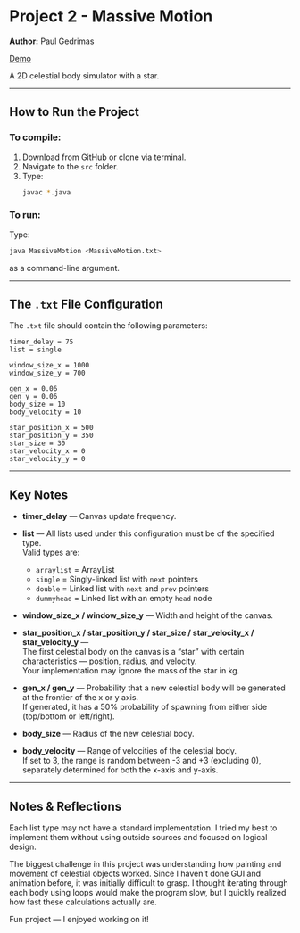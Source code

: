 # Project 2 - Massive Motion
**Author:** Paul Gedrimas

[Demo](video/massive%20motion.gif)

A 2D celestial body simulator with a star.

---

## How to Run the Project

### To compile:
1. Download from GitHub or clone via terminal.
2. Navigate to the `src` folder.
3. Type:
   ```bash
   javac *.java
   ```

### To run:
Type:
```bash
java MassiveMotion <MassiveMotion.txt>
```
as a command-line argument.

---

## The `.txt` File Configuration

The `.txt` file should contain the following parameters:
```
timer_delay = 75
list = single

window_size_x = 1000
window_size_y = 700

gen_x = 0.06
gen_y = 0.06
body_size = 10
body_velocity = 10

star_position_x = 500
star_position_y = 350
star_size = 30
star_velocity_x = 0
star_velocity_y = 0
```

---

## Key Notes

- **timer_delay** — Canvas update frequency.  
- **list** — All lists used under this configuration must be of the specified type.  
  Valid types are:  
  - `arraylist` = ArrayList  
  - `single` = Singly-linked list with `next` pointers  
  - `double` = Linked list with `next` and `prev` pointers  
  - `dummyhead` = Linked list with an empty `head` node  

- **window_size_x / window_size_y** — Width and height of the canvas.  

- **star_position_x / star_position_y / star_size / star_velocity_x / star_velocity_y** —  
  The first celestial body on the canvas is a “star” with certain characteristics — position, radius, and velocity.  
  Your implementation may ignore the mass of the star in kg.  

- **gen_x / gen_y** — Probability that a new celestial body will be generated at the frontier of the x or y axis.  
  If generated, it has a 50% probability of spawning from either side (top/bottom or left/right).  

- **body_size** — Radius of the new celestial body.  

- **body_velocity** — Range of velocities of the celestial body.  
  If set to 3, the range is random between -3 and +3 (excluding 0), separately determined for both the x-axis and y-axis.

---

## Notes & Reflections

Each list type may not have a standard implementation. I tried my best to implement them without using outside sources and focused on logical design.

The biggest challenge in this project was understanding how painting and movement of celestial objects worked. Since I haven't done GUI and animation before, it was initially difficult to grasp. I thought iterating through each body using loops would make the program slow, but I quickly realized how fast these calculations actually are.

Fun project — I enjoyed working on it!
